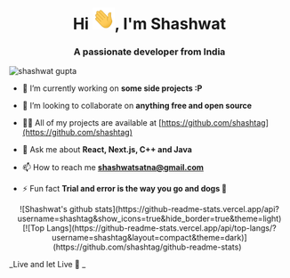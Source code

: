 <h1 align="center">Hi <img src="https://raw.githubusercontent.com/ABSphreak/ABSphreak/master/gifs/Hi.gif" width="40px" />, I'm Shashwat</h1>
<h3 align="center">A passionate developer from India</h3>
<p align="left"> <img src="https://komarev.com/ghpvc/?username=shashtag" alt="shashwat gupta" /> </p>

- 🔭 I’m currently working on **some side projects :P**

- 👯 I’m looking to collaborate on **anything free and open source**

- 👨‍💻 All of my projects are available at [https://github.com/shashtag](https://github.com/shashtag)

- 💬 Ask me about **React, Next.js, C++ and Java**

- 📫 How to reach me **shashwatsatna@gmail.com**

- ⚡ Fun fact **Trial and error is the way you go and dogs 🐶**



<p align="center">
![Shashwat's github stats](https://github-readme-stats.vercel.app/api?username=shashtag&show_icons=true&hide_border=true&theme=light)<br/>
[![Top Langs](https://github-readme-stats.vercel.app/api/top-langs/?username=shashtag&layout=compact&theme=dark)](https://github.com/shashtag/github-readme-stats)
  
  <img  height="auto" src="https://github-readme-stats.vercel.app/api?username=shashtag&show_icons=true&hide_border=true&theme=light" alt="" />

<img  height="auto" src="https://github-readme-stats.vercel.app/api/top-langs/?username=shashtag&layout=compact&theme=dark" alt="" />

_Live and let Live 🎯 _

